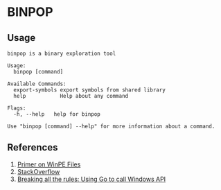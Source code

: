 # BINPOP

## Usage

```
binpop is a binary exploration tool

Usage:
  binpop [command]

Available Commands:
  export-symbols export symbols from shared library
  help           Help about any command

Flags:
  -h, --help   help for binpop

Use "binpop [command] --help" for more information about a command.
```

## References
1. [Primer on WinPE Files](https://codeinsecurity.wordpress.com/2021/08/18/a-primer-on-windows-pe-files-and-doing-api-calls-without-knowledge-of-memory-layout/)
2. [StackOverflow](https://stackoverflow.com/questions/4353116/listing-the-exported-functions-of-a-dll)
3. [Breaking all the rules: Using Go to call Windows API](https://justen.codes/breaking-all-the-rules-using-go-to-call-windows-api-2cbfd8c79724)